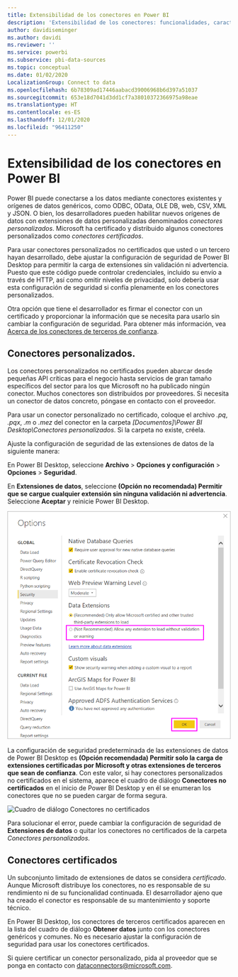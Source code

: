 ```yaml
---
title: Extensibilidad de los conectores en Power BI
description: 'Extensibilidad de los conectores: funcionalidades, características, configuración de seguridad y conectores certificados'
author: davidiseminger
ms.author: davidi
ms.reviewer: ''
ms.service: powerbi
ms.subservice: pbi-data-sources
ms.topic: conceptual
ms.date: 01/02/2020
LocalizationGroup: Connect to data
ms.openlocfilehash: 6b78309ad17446aabacd39006968b6d397a51037
ms.sourcegitcommit: 653e18d7041d3dd1cf7a38010372366975a98eae
ms.translationtype: HT
ms.contentlocale: es-ES
ms.lasthandoff: 12/01/2020
ms.locfileid: "96411250"
---
```

# <a name="connector-extensibility-in-power-bi"></a>Extensibilidad de los conectores en Power BI

Power BI puede conectarse a los datos mediante conectores existentes y orígenes de datos genéricos, como ODBC, OData, OLE DB, web, CSV, XML y JSON. O bien, los desarrolladores pueden habilitar nuevos orígenes de datos con extensiones de datos personalizadas denominados *conectores personalizados*. Microsoft ha certificado y distribuido algunos conectores personalizados como *conectores certificados*.

Para usar conectores personalizados no certificados que usted o un tercero hayan desarrollado, debe ajustar la configuración de seguridad de Power BI Desktop para permitir la carga de extensiones sin validación ni advertencia. Puesto que este código puede controlar credenciales, incluido su envío a través de HTTP, así como omitir niveles de privacidad, solo debería usar esta configuración de seguridad si confía plenamente en los conectores personalizados.

Otra opción que tiene el desarrollador es firmar el conector con un certificado y proporcionar la información que se necesita para usarlo sin cambiar la configuración de seguridad. Para obtener más información, vea [Acerca de los conectores de terceros de confianza](desktop-trusted-third-party-connectors.md).

## <a name="custom-connectors"></a>Conectores personalizados.

Los conectores personalizados no certificados pueden abarcar desde pequeñas API críticas para el negocio hasta servicios de gran tamaño específicos del sector para los que Microsoft no ha publicado ningún conector. Muchos conectores son distribuidos por proveedores. Si necesita un conector de datos concreto, póngase en contacto con el proveedor. 

Para usar un conector personalizado no certificado, coloque el archivo *.pq*, *.pqx*, *.m* o *.mez* del conector en la carpeta *\[Documentos]\\Power BI Desktop\\Conectores personalizados*. Si la carpeta no existe, créela.

Ajuste la configuración de seguridad de las extensiones de datos de la siguiente manera:

En Power BI Desktop, seleccione **Archivo** > **Opciones y configuración** > **Opciones** > **Seguridad**.

En **Extensiones de datos**, seleccione **(Opción no recomendada) Permitir que se cargue cualquier extensión sin ninguna validación ni advertencia**. Seleccione **Aceptar** y reinicie Power BI Desktop. 

![Habilitación de conectores personalizados no certificados en las opciones de seguridad de las extensiones de datos](media/desktop-connector-extensibility/data-extension-security-1.png)

La configuración de seguridad predeterminada de las extensiones de datos de Power BI Desktop es **(Opción recomendada) Permitir solo la carga de extensiones certificadas por Microsoft y otras extensiones de terceros que sean de confianza**. Con este valor, si hay conectores personalizados no certificados en el sistema, aparece el cuadro de diálogo **Conectores no certificados** en el inicio de Power BI Desktop y en él se enumeran los conectores que no se pueden cargar de forma segura.

![Cuadro de diálogo Conectores no certificados](media/desktop-connector-extensibility/data-extension-security-2.png)

Para solucionar el error, puede cambiar la configuración de seguridad de **Extensiones de datos** o quitar los conectores no certificados de la carpeta *Conectores personalizados*.

## <a name="certified-connectors"></a>Conectores certificados

Un subconjunto limitado de extensiones de datos se considera *certificado*. Aunque Microsoft distribuye los conectores, no es responsable de su rendimiento ni de su funcionalidad continuada. El desarrollador ajeno que ha creado el conector es responsable de su mantenimiento y soporte técnico. 

En Power BI Desktop, los conectores de terceros certificados aparecen en la lista del cuadro de diálogo **Obtener datos** junto con los conectores genéricos y comunes. No es necesario ajustar la configuración de seguridad para usar los conectores certificados.

Si quiere certificar un conector personalizado, pida al proveedor que se ponga en contacto con dataconnectors@microsoft.com.

